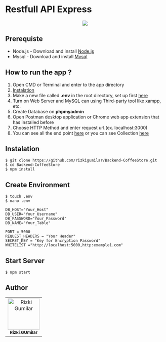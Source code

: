# Restfull API Express


<p align="center">
  <a href="https://nodejs.org/">
    <img src="https://cdn-images-1.medium.com/max/871/1*d2zLEjERsrs1Rzk_95QU9A.png">
  </a>
</p>

## Prerequiste

- Node.js - Download and install [Node.js](https://nodejs.org/en/)
- Mysql - Download and install [Mysql](https://www.mysql.com/downloads/)

## How to run the app ?
1. Open CMD or Terminal and enter to the app directory
2. [Instalation](#Instalation)
3. Make a new file called **.env** in the root directory, set up first [here](#Create-Environment)
4. Turn on Web Server and MySQL can using Third-party tool like xampp, etc.
5. Create Database on **phpmyadmin**
6. Open Postman desktop application or Chrome web app extension that has installed before
7. Choose HTTP Method and enter request url.(ex. localhost:3000)
8. You can see all the end point [here](#Endpoint) or you can see Collection [here](https://www.getpostman.com/collections/ced68f7ecf5eff29625d)

## Instalation

```
$ git clone https://github.com/rizkigumilar/Backend-CoffeeStore.git
$ cd Backend-CoffeeStore
$ npm install
```
## Create Environment
```
$ touch .env
$ nano .env
```
```
DB_HOST="Your_Host"
DB_USER="Your_Username"
DB_PASSWORD="Your_Password"
DB_NAME="Your_Table"

PORT = 5000
REQUEST_HEADERS = "Your Header"
SECRET_KEY = "Key for Encryption Password"
WHITELIST ="http://localhost:5000,http:example1.com"
```
## Start Server
```
$ npm start
```

## Author
<center>
  <table>
    <tr>
      <td align="center">
        <a href="https://github.com/rizkigumilar">
          <img width="100" src="https://avatars3.githubusercontent.com/u/50262941?s=460&v=4" alt="Rizki Gumilar"><br/>
          <sub><b>Rizki GUmilar</b></sub>
        </a>
      </td>
    </tr>
  </table>
</center